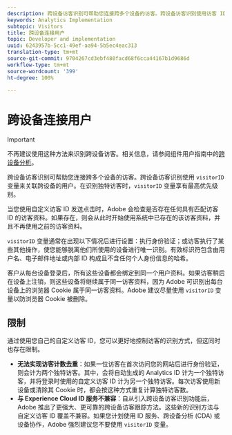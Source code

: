 ```yaml
---
description: 跨设备访客识别可帮助您连接跨多个设备的访客。跨设备访客识别使用访客 ID 变量 s.visitorID 来关联跨设备的用户。
keywords: Analytics Implementation
subtopic: Visitors
title: 跨设备连接用户
topic: Developer and implementation
uuid: 6243957b-5cc1-49ef-aa94-5b5ec4eac313
translation-type: tm+mt
source-git-commit: 9704267cd3ebf480facd68f6cca44167b1d9686d
workflow-type: tm+mt
source-wordcount: '399'
ht-degree: 100%

---
```



# 跨设备连接用户

>[!IMPORTANT]
>
>不再建议使用这种方法来识别跨设备访客。相关信息，请参阅组件用户指南中的[跨设备分析](/help/components/cda/overview.md)。

跨设备访客识别可帮助您连接跨多个设备的访客。跨设备访客识别使用 `visitorID` 变量来关联跨设备的用户。在识别独特访客时，`visitorID` 变量享有最高优先级别。

当您使用自定义访客 ID 发送点击时，Adobe 会检查是否存在任何具有匹配访客 ID 的访客资料。如果存在，则会从此时开始使用系统中已存在的该访客资料，并且不再使用之前的访客资料。

`visitorID` 变量通常在出现以下情况后进行设置：执行身份验证；或访客执行了某些其他操作，使您能够脱离他们所使用的设备进行唯一识别。有效标识符包含由用户名、电子邮件地址或内部 ID 构成且不含任何个人身份信息的哈希。

客户从每台设备登录后，所有这些设备都会绑定到同一个用户资料。如果访客稍后在设备上注销，则这些设备将继续属于同一访客资料，因为 Adobe 可识别出每台设备上的浏览器 Cookie 属于同一访客资料。Adobe 建议尽量使用 `visitorID` 变量以防浏览器 Cookie 被删除。

## 限制

通过使用您自己的自定义访客 ID，您可以更好地控制访客的识别方式，但这同时也存在限制。

* **无法实现访客计数去重**：如果一位访客在首次访问您的网站后进行身份验证，则会计为两个独特访客。其中，会将自动生成的 Analytics ID 计为一个独特访客，并将登录时使用的自定义访客 ID 计为另一个独特访客。每次访客使用新设备或清除其 Cookie 时，都会按这种方式重复计算独特访客数。
* **与 Experience Cloud ID 服务不兼容**：自从引入跨设备访客识别功能后，Adobe 推出了更强大、更可靠的跨设备访客跟踪方法。这些新的识别方法与自定义访客 ID 覆盖不兼容。如果您计划使用 ID 服务、跨设备分析 (CDA) 或设备协作，Adobe 强烈建议您不要使用 `visitorID` 变量。
